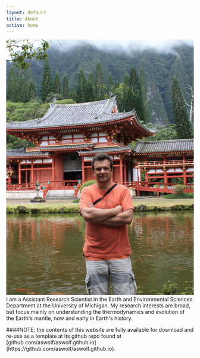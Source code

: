 ```yaml
---
layout: default
title: About
active: home
---
```


<div class="splitleft">
<img class="left" src="images/buddist_temple.jpg" alt="At a Buddist Temple on East Oahu">
</div>


<div class="splitright">
<div class="box">
I am a Assistant Research Scientist in the Earth and Environmental Sciences Department at the University of Michigan.
My research interests are broad, but focus mainly on understanding the thermodynamics and evolution of the Earth's mantle, now and early in Earth's history.
</div>
</div>

<div class="clear"></div>

<p></p>

<div class="box" markdown="1">
####NOTE: the contents of this website are fully available for download and re-use as a template at its github repo found at [github.com/aswolf/aswolf.github.io](https://github.com/aswolf/aswolf.github.io).
</div>

